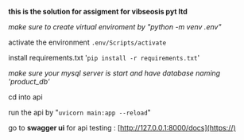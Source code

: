 **this is the solution for assigment for vibseosis pyt ltd**

*make sure to create virtual enviroment by "python -m venv .env"*

activate the environment `.env/Scripts/activate`

install requirements.txt '`pip install -r requirements.txt`'

*make sure your mysql server is start and have database naming 'product_db'*

cd into api

run the api by "`uvicorn main:app --reload`"

go to **swagger ui** for api testing : [http://127.0.0.1:8000/docs](https://)

